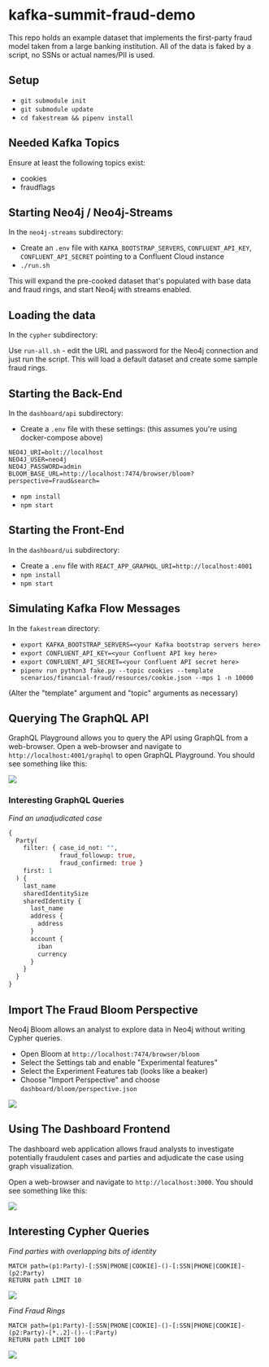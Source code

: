 # kafka-summit-fraud-demo

This repo holds an example dataset that implements the first-party fraud model taken from a large
banking institution.   All of the data is faked by a script, no SSNs or actual names/PII is used.

## Setup

* `git submodule init`
* `git submodule update`
* `cd fakestream && pipenv install`

## Needed Kafka Topics

Ensure at least the following topics exist:

* cookies
* fraudflags

## Starting Neo4j / Neo4j-Streams

In the `neo4j-streams` subdirectory:

* Create an `.env` file with `KAFKA_BOOTSTRAP_SERVERS`, `CONFLUENT_API_KEY`, `CONFLUENT_API_SECRET` pointing to a Confluent Cloud instance
* `./run.sh`

This will expand the pre-cooked dataset that's populated with base data and
fraud rings, and start Neo4j with streams enabled.

## Loading the data

In the `cypher` subdirectory:

Use `run-all.sh` - edit the URL and password for the Neo4j connection and just run the script.  This 
will load a default dataset and create some sample fraud rings.

## Starting the Back-End

In the `dashboard/api` subdirectory:

* Create a `.env` file with these settings: (this assumes you're using docker-compose above)

```
NEO4J_URI=bolt://localhost
NEO4J_USER=neo4j
NEO4J_PASSWORD=admin
BLOOM_BASE_URL=http://localhost:7474/browser/bloom?perspective=Fraud&search=
```

* `npm install`
* `npm start`

## Starting the Front-End

In the `dashboard/ui` subdirectory:

* Create a `.env` file with `REACT_APP_GRAPHQL_URI=http://localhost:4001`
* `npm install`
* `npm start`

## Simulating Kafka Flow Messages

In the `fakestream` directory:

* `export KAFKA_BOOTSTRAP_SERVERS=<your Kafka bootstrap servers here>`
* `export CONFLUENT_API_KEY=<your Confluent API key here>`
* `export CONFLUENT_API_SECRET=<your Confluent API secret here>`
* `pipenv run python3 fake.py --topic cookies --template scenarios/financial-fraud/resources/cookie.json --mps 1 -n 10000`

(Alter the "template" argument and "topic" arguments as necessary)

## Querying The GraphQL API

GraphQL Playground allows you to query the API using GraphQL from a web-browser. Open a web-browser and navigate to `http://localhost:4001/graphql` to open GraphQL Playground. You should see something like this:

![](images/graphql_playground.png)

### Interesting GraphQL Queries

*Find an unadjudicated case*

```GraphQL
{
  Party(
    filter: { case_id_not: "", 
              fraud_followup: true, 
              fraud_confirmed: true }
    first: 1
  ) {
    last_name
    sharedIdentitySize
    sharedIdentity {
      last_name
      address {
        address
      }
      account {
        iban
        currency
      }
    }
  }
}
```

## Import The Fraud Bloom Perspective

Neo4j Bloom allows an analyst to explore data in Neo4j without writing Cypher queries.

* Open Bloom at `http://localhost:7474/browser/bloom`
* Select the Settings tab and enable "Experimental features"
* Select the Experiment Features tab (looks like a beaker)
* Choose "Import Perspective" and choose `dashboard/bloom/perspective.json`

![](images/bloom.png)

## Using The Dashboard Frontend

The dashboard web application allows fraud analysts to investigate potentially fraudulent cases and parties and adjudicate the case using graph visualization. 

Open a web-browser and navigate to `http://localhost:3000`. You should see something like this:

![](images/dashboard.png)

## Interesting Cypher Queries

*Find parties with overlapping bits of identity*

```cypher
MATCH path=(p1:Party)-[:SSN|PHONE|COOKIE]-()-[:SSN|PHONE|COOKIE]-(p2:Party)
RETURN path LIMIT 10
```

![](images/neo4j_browser_1.png)


*Find Fraud Rings*

```cypher
MATCH path=(p1:Party)-[:SSN|PHONE|COOKIE]-()-[:SSN|PHONE|COOKIE]-(p2:Party)-[*..2]-()--(:Party)
RETURN path LIMIT 100
```

![](images/neo4j_browser_2.png)